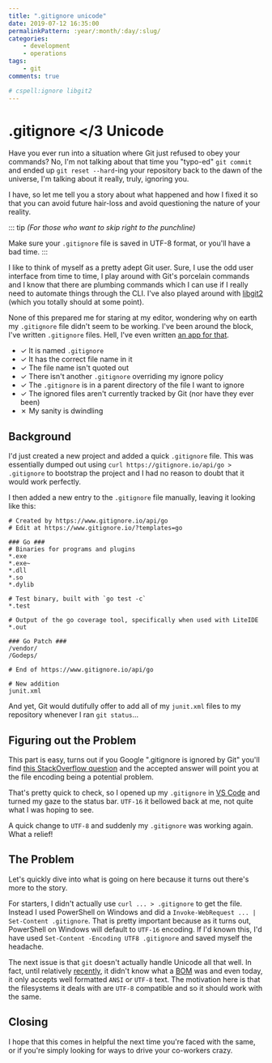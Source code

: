 ```yaml
---
title: ".gitignore unicode"
date: 2019-07-12 16:35:00
permalinkPattern: :year/:month/:day/:slug/
categories:
    - development
    - operations
tags:
    - git
comments: true

# cspell:ignore libgit2
---
```


# .gitignore </3 Unicode

Have you ever run into a situation where Git just refused to obey your commands? No, I'm
not talking about that time you "typo-ed" `git commit` and ended up `git reset --hard`-ing
your repository back to the dawn of the universe, I'm talking about it really, truly,
ignoring you.

I have, so let me tell you a story about what happened and how I fixed it so that you can
avoid future hair-loss and avoid questioning the nature of your reality.

::: tip
*(For those who want to skip right to the punchline)*

Make sure your `.gitignore` file is saved in UTF-8 format, or you'll have a bad time.
:::

<!-- more -->

I like to think of myself as a pretty adept Git user. Sure, I use the odd user interface
from time to time, I play around with Git's porcelain commands and I know that there are
plumbing commands which I can use if I really need to automate things through the CLI. I've
also played around with [libgit2] (which you totally should at some point).

None of this prepared me for staring at my editor, wondering why on earth my `.gitignore` file
didn't seem to be working. I've been around the block, I've written `.gitignore` files. Hell,
I've even written [an app for that][git-tool].

 - ✓ It is named `.gitignore`
 - ✓ It has the correct file name in it
 - ✓ The file name isn't quoted out
 - ✓ There isn't another `.gitignore` overriding my ignore policy
 - ✓ The `.gitignore` is in a parent directory of the file I want to ignore
 - ✓ The ignored files aren't currently tracked by Git (nor have they ever been)
 - ✗ My sanity is dwindling

## Background
I'd just created a new project and added a quick `.gitignore` file. This was essentially
dumped out using `curl https://gitignore.io/api/go > .gitignore` to bootstrap the project
and I had no reason to doubt that it would work perfectly.

I then added a new entry to the `.gitignore` file manually, leaving it looking like this:

<!-- cspell:disable -->
```gitignore
# Created by https://www.gitignore.io/api/go
# Edit at https://www.gitignore.io/?templates=go

### Go ###
# Binaries for programs and plugins
*.exe
*.exe~
*.dll
*.so
*.dylib

# Test binary, built with `go test -c`
*.test

# Output of the go coverage tool, specifically when used with LiteIDE
*.out

### Go Patch ###
/vendor/
/Godeps/

# End of https://www.gitignore.io/api/go

# New addition
junit.xml
```
<!-- cspell:enable -->

And yet, Git would dutifully offer to add all of my `junit.xml` files to my repository
whenever I ran `git status`...

## Figuring out the Problem
This part is easy, turns out if you Google ".gitignore is ignored by Git" you'll find
[this StackOverflow question](https://stackoverflow.com/questions/11451535/gitignore-is-ignored-by-git/22520528)
and the accepted answer will point you at the file encoding being a potential problem.

That's pretty quick to check, so I opened up my `.gitignore` in [VS Code][] and turned my
gaze to the status bar. `UTF-16` it bellowed back at me, not quite what I was hoping to see.

A quick change to `UTF-8` and suddenly my `.gitignore` was working again. What a relief!

## The Problem
Let's quickly dive into what is going on here because it turns out there's more to the story.

For starters, I didn't actually use `curl ... > .gitignore` to get the file. Instead I used
PowerShell on Windows and did a `Invoke-WebRequest ... | Set-Content .gitignore`. That is
pretty important because as it turns out, PowerShell on Windows will default to `UTF-16` encoding.
If I'd known this, I'd have used `Set-Content -Encoding UTF8 .gitignore` and saved myself the
headache.

The next issue is that `git` doesn't actually handle Unicode all that well. In fact, until
relatively [recently](https://github.com/git/git-scm.com/issues/663), it didn't know what
a [BOM] was and even today, it only accepts well formatted `ANSI` or `UTF-8` text. The motivation
here is that the filesystems it deals with are `UTF-8` compatible and so it should work with
the same.

## Closing
I hope that this comes in helpful the next time you're faced with the same, or if you're simply
looking for ways to drive your co-workers crazy.

[git-tool]: https://github.com/SierraSoftworks/git-tool
[libgit2]: https://github.com/libgit2
[VS Code]: https://code.visualstudio.com/
[BOM]: https://en.wikipedia.org/wiki/Byte_order_mark

